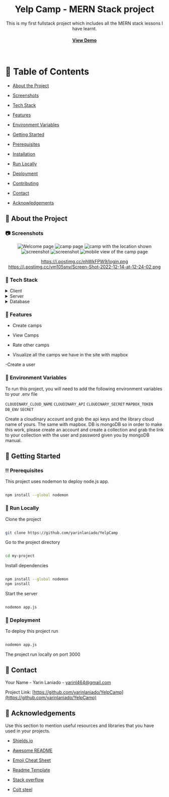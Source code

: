 

<div align="center">

<h1>Yelp Camp - MERN Stack project</h1>

<p>
This is my first fullstack project which includes all the MERN stack lessons I have learnt.



<h4>

<a href="https://github.com/Louis3797/awesome-readme-template/">View Demo</a>


</h4>

</div>

<br />

<!-- Table of Contents -->

#  :notebook_with_decorative_cover: Table of Contents

- [About the Project](#star2-about-the-project)

* [Screenshots](#camera-screenshots)

* [Tech Stack](#space_invader-tech-stack)

* [Features](#dart-features)

* [Environment Variables](#key-environment-variables)

- [Getting Started](#toolbox-getting-started)

* [Prerequisites](#bangbang-prerequisites)

* [Installation](#gear-installation)

* [Run Locally](#running-run-locally)

* [Deployment](#triangular_flag_on_post-deployment)


- [Contributing](#wave-contributing)



- [Contact](#handshake-contact)

- [Acknowledgements](#gem-acknowledgements)

<!-- About the Project -->

##  :star2: About the Project

<!-- Screenshots -->

###  :camera: Screenshots

<div align="center">

<img src="https://i.postimg.cc/52rHQdb1/welcome.jpg" alt="Welcome page" />

<img src="https://i.postimg.cc/pLLGX8X4/camppage.png" alt="camp page" />
<img src="https://i.postimg.cc/SR4V0YvZ/campwithlocation.png" alt="camp with the location shown" />
<img src="https://i.postimg.cc/nhWkFPW9/login.png" alt="screenshot" />
<img src="
https://i.postimg.cc/vm105snv/Screen-Shot-2022-12-14-at-12-24-02.png" alt="screenshot" />
<img src="https://i.postimg.cc/7YfwGC6G/mobile-Camp-Page.png" alt="mobile view of the camp page" />




https://i.postimg.cc/nhWkFPW9/login.png
https://i.postimg.cc/vm105snv/Screen-Shot-2022-12-14-at-12-24-02.png

</div>

<!-- TechStack -->

###  :space_invader: Tech Stack

<details>

<summary>Client</summary>

<ul>


<li><a href="https://nextjs.org/">Next.js</a></li>

<li><a href="https://reactjs.org/">React.js</a></li>

<li><a href="https://getbootstrap.com/">Bootsrap </a></li>
</ul>
 
</details>
<details>

<summary>Server</summary>

<ul>

<li><a href="https://expressjs.com/">Express.js</a></li>


</ul>

</details>

<details>

<summary>Database</summary>

<ul>

<li><a href="https://www.mongodb.com/">MongoDB</a></li>

</ul>

</details>



<!-- Features -->

###  :dart: Features

- Create camps

- View Camps

- Rate other camps

- Visualize all the camps we have in the site with mapbox

-Create a user 

<!-- Color Reference -->


<!-- Env Variables -->

###  :key: Environment Variables

To run this project, you will need to add the following environment variables to your .env file

`CLOUDINARY_CLOUD_NAME`
`CLOUDINARY_API`
`CLOUDINARY_SECRET`
`MAPBOX_TOKEN`
`DB_ENV`
`SECRET`

Create a cloudinary account and grab the api keys and the library cloud name of yours.
The same with mapbox.
DB is mongoDB so in order to make this work, please create an account and create a collection and grab the link to your collection with the user and password given you by mongoDB manual.


<!-- Getting Started -->

##  :toolbox: Getting Started

<!-- Prerequisites -->

###  :bangbang: Prerequisites

This project uses nodemon to deploy node.js app.

```bash

npm install --global nodemon

```

<!-- Installation -->





<!-- Run Locally -->

###  :running: Run Locally

Clone the project

```bash

git clone https://github.com/yarinlaniado/YelpCamp

```

Go to the project directory

```bash

cd my-project

```

Install dependencies

```bash

npm install --global nodemon
npm install

```

Start the server

```bash

nodemon app.js

```

<!-- Deployment -->

###  :triangular_flag_on_post: Deployment

To deploy this project run

```bash

nodemon app.js 

```
The project run locally on port 3000






##  :handshake: Contact

Your Name - Yarin Laniado - yarinl464@gmail.com

Project Link: [https://github.com/yarinlaniado/YelpCamp](https://github.com/yarinlaniado/YelpCamp)

<!-- Acknowledgments -->

##  :gem: Acknowledgements

Use this section to mention useful resources and libraries that you have used in your projects.

- [Shields.io](https://shields.io/)

- [Awesome README](https://github.com/matiassingers/awesome-readme)

- [Emoji Cheat Sheet](https://github.com/ikatyang/emoji-cheat-sheet/blob/master/README.md#travel--places)

- [Readme Template](https://github.com/othneildrew/Best-README-Template)

- [Stack overflow](https://stackoverflow.com/)
- [Colt steel](https://www.udemy.com/user/coltsteele/)



